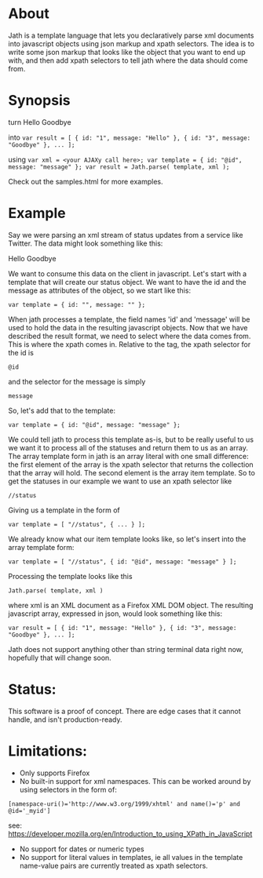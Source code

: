 # About
Jath is a template language that lets you declaratively parse xml documents into
javascript objects using json markup and xpath selectors. The idea is to write
some json markup that looks like the object that you want to end up with, and then
add xpath selectors to tell jath where the data should come from.

# Synopsis
turn 
<raw>
<statuses>
	<status id="1">
		<message>Hello</message>
	</status>
	<status id="3">
		<message>Goodbye</message>
	</status>
		<status id="5">
	</status>
</statuses>
</raw>

into
`var result = [ { id: "1", message: "Hello" }, { id: "3", message: "Goodbye" }, ... ];`

using
`var xml = <your AJAXy call here>;
var template = { id: "@id", message: "message" };
var result = Jath.parse( template, xml );`

Check out the samples.html for more examples.

# Example
Say we were parsing an xml stream of status updates from a service
like Twitter. The data might look something like this:

<raw note="raw tag is part of markdown, not the actual xml here">
<statuses>
	<status id="1">
		<message>Hello</message>
	</status>
	<status id="3">
		<message>Goodbye</message>
	</status>
	<status id="5">
	</status>
</statuses>
</raw>

We want to consume this data on the client in javascript. Let's start with
a template that will create our status object. We want to have the id and the
message as attributes of the object, so we start like this:

`var template = { id: "", message: "" };`

When jath processes a template, the field names 'id' and 'message' will be used
to hold the data in the resulting javascript objects. Now that we have described
the result format, we need to select where the data comes from. This is where the
xpath comes in. Relative to the <status> tag, the xpath selector for the id is 

`@id`

and the selector for the message is simply

`message`

So, let's add that to the template:

`var template = { id: "@id", message: "message" };`

We could tell jath to process this template as-is, but to be really useful to us
we want it to process all of the statuses and return them to us as an array. The
array template form in jath is an array literal with one small difference: the 
first element of the array is the xpath selector that returns the collection that
the array will hold. The second element is the array item template. So to get
the statuses in our example we want to use an xpath selector like 

`//status`

Giving us a template in the form of 

`var template = [ "//status", { ... } ];`

We already know what our item template looks like, so let's insert into the array
template form:

`var template = [ "//status", { id: "@id", message: "message" } ];`

Processing the template looks like this

`Jath.parse( template, xml )`

where xml is an XML document as a Firefox XML DOM object. The resulting javascript
array, expressed in json, would look something like this:

`var result = [ { id: "1", message: "Hello" }, { id: "3", message: "Goodbye" }, ... ];`

Jath does not support anything other than string terminal data right now, hopefully
that will change soon.

# Status:
This software is a proof of concept. There are edge cases that it cannot handle,
and isn't production-ready.

# Limitations:
- Only supports Firefox
- No built-in support for xml namespaces. This can be worked around by using selectors
in the form of:

`[namespace-uri()='http://www.w3.org/1999/xhtml' and name()='p' and @id='_myid']`

see: https://developer.mozilla.org/en/Introduction_to_using_XPath_in_JavaScript

- No support for dates or numeric types
- No support for literal values in templates, ie all values in the template 
name-value pairs are currently treated as xpath selectors.